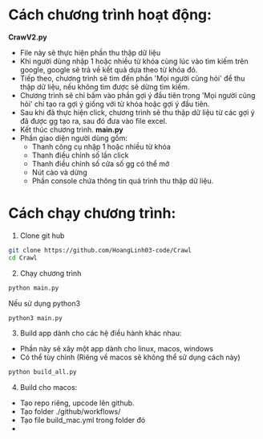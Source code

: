 # Cách chương trình hoạt động:
**CrawV2.py**
- File này sẽ thực hiện phần thu thập dữ liệu
- Khi người dùng nhập 1 hoặc nhiều từ khóa cùng lúc vào tìm kiếm trên google, google sẽ trả về kết quả dựa theo từ khóa đó.
- Tiếp theo, chương trình sẽ tìm đến phần 'Mọi người cũng hỏi' để thu thập dữ liệu, nếu không tìm được sẽ dừng tìm kiếm.
- Chương trình sẽ chỉ bấm vào phần gợi ý đầu tiên trong 'Mọi người cũng hỏi' chỉ tạo ra gợi ý giống với từ khóa hoặc gợi ý đầu tiên.
- Sau khi đã thực hiện click, chương trình sẽ thu thập dữ liệu từ các gợi ý đã được gg tạo ra, sau đó đưa vào file excel.
- Kết thúc chương trình.
**main.py**
- Phần giao diện người dùng gồm:
    + Thanh công cụ nhập 1 hoặc nhiều từ khóa
    + Thanh điều chỉnh số lần click
    + Thanh điều chỉnh số cửa số gg có thể mở
    + Nút cào và dừng
    + Phần console chứa thông tin quá trình thu thập dữ liệu.
# Cách chạy chương trình:
1. Clone git hub
```bash
git clone https://github.com/HoangLinh03-code/Crawl
cd Crawl
```
2. Chạy chương trình
```bash
python main.py
```
Nếu sử dụng python3
```bash
python3 main.py
```
3. Build app dành cho các hệ điều hành khác nhau:
- Phần này sẽ xây một app dành cho linux, macos, windows
- Có thể tùy chỉnh (Riêng về macos sẽ không thể sử dụng cách này)
```bash
python build_all.py
```
4. Build cho macos:
- Tạo repo riêng, upcode lên github.
- Tạo folder ./github/workflows/
- Tạo file build_mac.yml trong folder đó
- 
